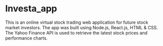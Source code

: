 # Investa_app
This is an online virtual stock trading web application for future stock market investors. The app was built using Node.js, React.js, HTML & CSS. The Yahoo Finance API is used to retrieve the latest stock prices and performance charts. 
